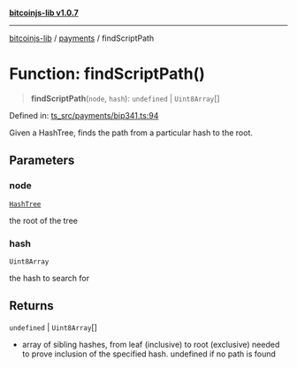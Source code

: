 [**bitcoinjs-lib v1.0.7**](../../../README.md)

***

[bitcoinjs-lib](../../../README.md) / [payments](../README.md) / findScriptPath

# Function: findScriptPath()

> **findScriptPath**(`node`, `hash`): `undefined` \| `Uint8Array`[]

Defined in: [ts\_src/payments/bip341.ts:94](https://github.com/sCrypt-Inc/bitcoinjs-lib/blob/e3b2d1c4c35cd925f8b17063dc9eb0300cab46a2/ts_src/payments/bip341.ts#L94)

Given a HashTree, finds the path from a particular hash to the root.

## Parameters

### node

[`HashTree`](../type-aliases/HashTree.md)

the root of the tree

### hash

`Uint8Array`

the hash to search for

## Returns

`undefined` \| `Uint8Array`[]

- array of sibling hashes, from leaf (inclusive) to root
(exclusive) needed to prove inclusion of the specified hash. undefined if no
path is found
